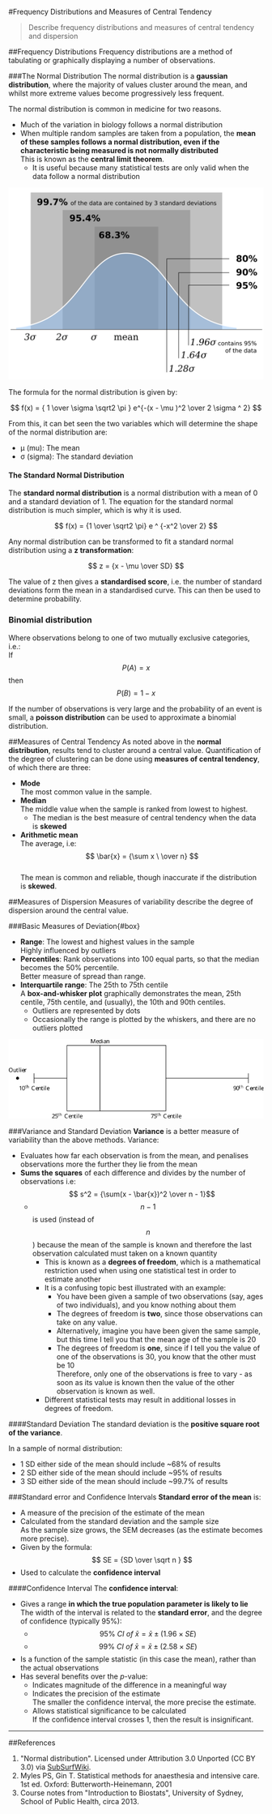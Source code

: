 #Frequency Distributions and Measures of Central Tendency
>Describe frequency distributions and measures of central tendency and dispersion

##Frequency Distributions
Frequency distributions are a method of tabulating or graphically displaying a number of observations.

###The Normal Distribution
The normal distribution is a **gaussian distribution**, where the majority of values cluster around the mean, and whilst more extreme values become progressively less frequent.

The normal distribution is common in medicine for two reasons.
* Much of the variation in biology follows a normal distribution
* When multiple random samples are taken from a population, the **mean of these samples follows a normal distribution, even if the characteristic being measured is not normally distributed**  
This is known as the **central limit theorem**.
  * It is useful because many statistical tests are only valid when the data follow a normal distribution

<img src="resources\normaldist.svg">


The formula for the normal distribution is given by:

$$ f(x) = { 1 \over \sigma \sqrt2 \pi } e^{-(x - \mu )^2 \over 2 \sigma ^ 2} $$

From this, it can bet seen the two variables which will determine the shape of the normal distribution are:
* μ (mu): The mean
* σ (sigma): The standard deviation

#### The Standard Normal Distribution
The **standard normal distribution** is a normal distribution with a mean of 0 and a standard deviation of 1. The equation for the standard normal distribution is much simpler, which is why it is used.

$$ f(x) = {1 \over \sqrt2 \pi} e ^ {-x^2 \over 2} $$

Any normal distribution can be transformed to fit a standard normal distribution using a **z transformation**:

$$ z = {x - \mu \over SD} $$

The value of z then gives a **standardised score**, i.e. the number of standard deviations form the mean in a standardised curve. This can then be used to determine probability.


### Binomial distribution
Where observations belong to one of two mutually exclusive categories, i.e.:  
If $$ P(A) = x $$ then $$ P(B) = 1 - x $$

If the number of observations is very large and the probability of an event is small, a **poisson distribution** can be used to approximate a binomial distribution.

##Measures of Central Tendency
As noted above in the **normal distribution**, results tend to cluster around a central value. Quantification of the degree of clustering can be done using **measures of central tendency**, of which there are three:

* **Mode**  
The most common value in the sample.
* **Median**  
The middle value when the sample is ranked from lowest to highest.
  * The median is the best measure of central tendency when the data is **skewed**
* **Arithmetic mean**  
The average, i.e: $$ \bar{x} = {\sum x \ \over n} $$  
The mean is common and reliable, though inaccurate if the distribution is **skewed**.

##Measures of Dispersion
Measures of variability describe the degree of dispersion around the central value.

###Basic Measures of Deviation{#box}
* **Range**: The lowest and highest values in the sample  
  Highly influenced by outliers
* **Percentiles**: Rank observations into 100 equal parts, so that the median becomes the 50% percentile.  
  Better measure of spread than range.
* **Interquartile range**: The 25th to 75th centile  
  A **box-and-whisker plot** graphically demonstrates the mean, 25th centile, 75th centile, and (usually), the 10th and 90th centiles.
    * Outliers are represented by dots
    * Occasionally the range is plotted by the whiskers, and there are no outliers plotted
    
<img src="resources\boxplot.svg">


###Variance and Standard Deviation
**Variance** is a better measure of variability than the above methods. Variance:
* Evaluates how far each observation is from the mean, and penalises observations more the further they lie from the mean
* **Sums the squares** of each difference and divides by the number of observations i.e:  
$$ s^2 = {\sum(x - \bar{x})^2 \over n - 1}$$
  * $$n-1$$ is used (instead of $$n$$) because the mean of the sample is known and therefore the last observation calculated must taken on a known quantity  
    * This is known as a **degrees of freedom**, which is a mathematical restriction used when using one statistical test in order to estimate another
    * It is a confusing topic best illustrated with an example:
      * You have been given a sample of two observations (say, ages of two individuals), and you know nothing about them
      * The degrees of freedom is **two**, since those observations can take on any value.
      * Alternatively, imagine you have been given the same sample, but this time I tell you that the mean age of the sample is 20
      * The degrees of freedom is **one**, since if I tell you the value of one of the observations is 30, you know that the other must be 10  
      Therefore, only one of the observations is free to vary - as soon as its value is known then the value of the other observation is known as well.
    * Different statistical tests may result in additional losses in degrees of freedom.

####Standard Deviation
The standard deviation is the **positive square root of the variance**.

In a sample of normal distribution:
* 1 SD either side of the mean should include ~68% of results
* 2 SD either side of the mean should include ~95% of results
* 3 SD either side of the mean should include ~99.7% of results

###Standard error and Confidence Intervals
**Standard error of the mean** is:
* A measure of the precision of the estimate of the mean
* Calculated from the standard deviation and the sample size  
As the sample size grows, the SEM decreases (as the estimate becomes more precise).
* Given by the formula:  
$$ SE = {SD \over \sqrt n } $$
* Used to calculate the **confidence interval**

####Confidence Interval
The **confidence interval**:
* Gives a range **in which the true population parameter is likely to lie**  
The width of the interval is related to the **standard error**, and the degree of confidence (typically 95%):
  * $$ 95 \% \ CI \ of \  \bar{x} = \bar{x} \pm (1.96 \times  SE) $$
  * $$ 99 \% \ CI \ of \  \bar{x} = \bar{x} \pm (2.58 \times SE) $$
* Is a function of the sample statistic (in this case the mean), rather than the actual observations
* Has several benefits over the *p*-value:
  * Indicates magnitude of the difference in a meaningful way
  * Indicates the precision of the estimate  
  The smaller the confidence interval, the more precise the estimate.
  * Allows statistical significance to be calculated  
  If the confidence interval crosses 1, then the result is insignificant.

---

##References
1. "Normal distribution". Licensed under Attribution 3.0 Unported (CC BY 3.0) via [SubSurfWiki](http://subsurfwiki.org/mediawiki/index.php?title=File:Normal_distribution.svg&page=1). 
2. Myles PS, Gin T. Statistical methods for anaesthesia and intensive care. 1st ed. Oxford: Butterworth-Heinemann, 2001  
3. Course notes from "Introduction to Biostats", University of Sydney, School of Public Health, circa 2013.  